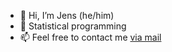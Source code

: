 - 👋 Hi, I’m Jens (he/him)
- 👀 Statistical programming
- 📫 Feel free to contact me <a href="mailto:jens.klenke@vwl.uni-due.de">via mail</a>

<!---
jens-klenke/jens-klenke is a ✨ special ✨ repository because its `README.md` (this file) appears on your GitHub profile.
You can click the Preview link to take a look at your changes.
--->
